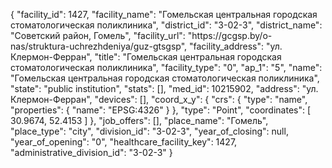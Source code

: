 {
    "facility_id": 1427,
    "facility_name": "Гомельская центральная городская стоматологическая поликлиника",
    "district_id": "3-02-3",
    "district_name": "Советский район, Гомель",
    "facility_url": "https:\/\/gcgsp.by\/o-nas\/struktura-uchrezhdeniya\/guz-gtsgsp",
    "facility_address": "ул. Клермон-Ферран",
    "title": "Гомельская центральная городская стоматологическая поликлиника",
    "facility_type": "0",
    "ap_1": "5",
    "name": "Гомельская центральная городская стоматологическая поликлиника",
    "state": "public institution",
    "stats": [],
    "med_id": 10215902,
    "address": "ул. Клермон-Ферран",
    "devices": [],
    "coord_x_y": {
        "crs": {
            "type": "name",
            "properties": {
                "name": "EPSG:4326"
            }
        },
        "type": "Point",
        "coordinates": [
            30.9674,
            52.4153
        ]
    },
    "job_offers": [],
    "place_name": "Гомель",
    "place_type": "city",
    "division_id": "3-02-3",
    "year_of_closing": null,
    "year_of_opening": "0",
    "healthcare_facility_key": 1427,
    "administrative_division_id": "3-02-3"
}